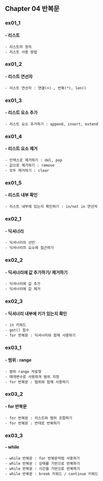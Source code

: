 ## Chapter 04 반복문

### ex01_1
#### - 리스트
    - 리스트의 정의 
    - 리스트 사용 방법 

### ex01_2
#### - 리스트 연선자
    - 리스트 연선자 : 연결(+) , 반복(*), len()

### ex01_3
#### - 리스트 요소 추가
    - 리스트 요소 추가하기 : append, insert, extend

### ex01_4
#### - 리스트 요소 제거 
    - 인덱스로 제거하기 : del, pop
    - 값으로 제거하기 : remove
    - 모두 제거하기 : clear

### ex01_5
#### - 리스트 내부 확인
    - 리스트 내부에 있는지 확인하기 : in/not in 연산자 

### ex02_1
#### - 딕셔너리 
    - 딕셔너리의 선언
    - 딕셔너리의 요소에 접근하기

### ex02_2
#### - 딕셔너리에 값 추가하기/ 제거하기 
    - 딕셔너리에 값 추가
    - 딕셔너리에 값 제거

### ex02_3
#### - 딕셔너리 내부에 키가 있는지 확인
    - in 키워드
    - get() 함수 
    - for 반복문 : 딕셔너리와 함께 사용하기 

### ex03_1
#### - 범위 : range
    - 범위 range 자료형
    - 매개변수로 사용하겨 범위 지정
    - for 반복문 : 범위와 함께 사용하기

### ex03_2
#### - for 반복문
    - for 반복문 : 리스트와 범위 조합하기 
    - for 반복문 : 반대로 반복하기

### ex03_3
#### - while
    - while 반복문 : for 반복문처럼 사용하기
    - while 반복문 : 상태를 기반으로 반복하기 
    - while 반복문 : 시간을 기반으로 반복하기
    - while 반복문 : break 키워드 / continue 키워드